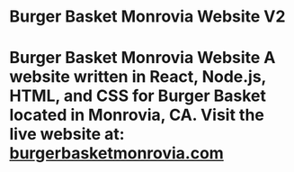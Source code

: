 # Burger Basket Monrovia Website V2
 # Burger Basket Monrovia Website  A website written in React, Node.js, HTML, and CSS for Burger Basket located in Monrovia, CA.    Visit the live website at: [burgerbasketmonrovia.com](https://burgerbasketmonrovia.com/)
